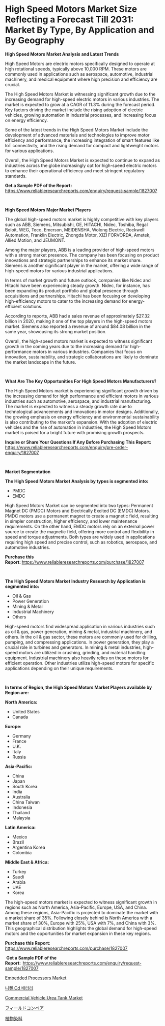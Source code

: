 <p><h1>High Speed Motors Market Size Reflecting a Forecast Till 2031: Market By Type, By Application and By Geography</h1></p><p><strong>High Speed Motors Market Analysis and Latest Trends</strong></p>
<p><p>High Speed Motors are electric motors specifically designed to operate at high rotational speeds, typically above 10,000 RPM. These motors are commonly used in applications such as aerospace, automotive, industrial machinery, and medical equipment where high precision and efficiency are crucial.</p><p>The High Speed Motors Market is witnessing significant growth due to the increasing demand for high-speed electric motors in various industries. The market is expected to grow at a CAGR of 11.3% during the forecast period. Key factors driving the market include the rising adoption of electric vehicles, growing automation in industrial processes, and increasing focus on energy efficiency.</p><p>Some of the latest trends in the High Speed Motors Market include the development of advanced materials and technologies to improve motor efficiency and performance, the increasing integration of smart features like IoT connectivity, and the rising demand for compact and lightweight motors for various applications.</p><p>Overall, the High Speed Motors Market is expected to continue to expand as industries across the globe increasingly opt for high-speed electric motors to enhance their operational efficiency and meet stringent regulatory standards.</p></p>
<p><strong>Get a Sample PDF of the Report:&nbsp;</strong> <a href="https://www.reliableresearchreports.com/enquiry/request-sample/1827007">https://www.reliableresearchreports.com/enquiry/request-sample/1827007</a></p>
<p>&nbsp;</p>
<p><strong>High Speed Motors Major Market Players</strong></p>
<p><p>The global high-speed motors market is highly competitive with key players such as ABB, Siemens, Mitsubishi, GE, HITACHI, Nidec, Toshiba, Regal Beloit, WEG, Teco, Emerson, MEIDENSHA, Wolong Electric, Rockwell Automation, Franklin Electric, Zhongda Motor, XIZI FORVORDA, Ametek, Allied Motion, and JEUMONT.</p><p>Among the major players, ABB is a leading provider of high-speed motors with a strong market presence. The company has been focusing on product innovations and strategic partnerships to enhance its market share. Siemens is another significant player in the market, offering a wide range of high-speed motors for various industrial applications.</p><p>In terms of market growth and future outlook, companies like Nidec and Hitachi have been experiencing steady growth. Nidec, for instance, has been expanding its product portfolio and global presence through acquisitions and partnerships. Hitachi has been focusing on developing high-efficiency motors to cater to the increasing demand for energy-efficient solutions.</p><p>According to reports, ABB had a sales revenue of approximately $27.32 billion in 2020, making it one of the top players in the high-speed motors market. Siemens also reported a revenue of around $84.08 billion in the same year, showcasing its strong market position.</p><p>Overall, the high-speed motors market is expected to witness significant growth in the coming years due to the increasing demand for high-performance motors in various industries. Companies that focus on innovation, sustainability, and strategic collaborations are likely to dominate the market landscape in the future.</p></p>
<p>&nbsp;</p>
<p><strong>What Are The Key Opportunities For High Speed Motors Manufacturers?</strong></p>
<p><p>The High Speed Motors market is experiencing significant growth driven by the increasing demand for high performance and efficient motors in various industries such as automotive, aerospace, and industrial manufacturing. The market is expected to witness a steady growth rate due to technological advancements and innovations in motor designs. Additionally, the growing emphasis on energy efficiency and environmental sustainability is also contributing to the market's expansion. With the adoption of electric vehicles and the rise of automation in industries, the High Speed Motors market is poised for a bright future with promising growth prospects.</p></p>
<p><strong>Inquire or Share Your Questions If Any Before Purchasing This Report:</strong> <a href="https://www.reliableresearchreports.com/enquiry/pre-order-enquiry/1827007">https://www.reliableresearchreports.com/enquiry/pre-order-enquiry/1827007</a></p>
<p>&nbsp;</p>
<p><strong>Market Segmentation</strong></p>
<p><strong>The High Speed Motors Market Analysis by types is segmented into:</strong></p>
<p><ul><li>PMDC</li><li>EMDC</li></ul></p>
<p><p>High Speed Motors Market can be segmented into two types: Permanent Magnet DC (PMDC) Motors and Electrically Excited DC (EMDC) Motors. PMDC motors use a permanent magnet to create a magnetic field, resulting in simpler construction, higher efficiency, and lower maintenance requirements. On the other hand, EMDC motors rely on an external power source to create the magnetic field, offering more control and flexibility in speed and torque adjustments. Both types are widely used in applications requiring high speed and precise control, such as robotics, aerospace, and automotive industries.</p></p>
<p><strong>Purchase this Report:&nbsp;</strong><a href="https://www.reliableresearchreports.com/purchase/1827007">https://www.reliableresearchreports.com/purchase/1827007</a></p>
<p>&nbsp;</p>
<p><strong>The High Speed Motors Market Industry Research by Application is segmented into:</strong></p>
<p><ul><li>Oil & Gas</li><li>Power Generation</li><li>Mining & Metal</li><li>Industrial Machinery</li><li>Others</li></ul></p>
<p><p>High-speed motors find widespread application in various industries such as oil & gas, power generation, mining & metal, industrial machinery, and others. In the oil & gas sector, these motors are commonly used for drilling, pumping, and compressing applications. In power generation, they play a crucial role in turbines and generators. In mining & metal industries, high-speed motors are utilized in crushing, grinding, and material handling equipment. Industrial machinery also heavily relies on these motors for efficient operation. Other industries utilize high-speed motors for specific applications depending on their unique requirements.</p></p>
<p>&nbsp;</p>
<p><strong>In terms of Region, the High Speed Motors Market Players available by Region are:</strong></p>
<p>
    <p> <strong> North America: </strong>
        <ul>
            <li>United States</li>
            <li>Canada</li>
        </ul>
        </p> 
    <p> <strong> Europe: </strong>
        <ul>
            <li>Germany</li>
            <li>France</li>
            <li>U.K.</li>
            <li>Italy</li>
            <li>Russia</li>
        </ul>
        </p> 
    <p> <strong> Asia-Pacific: </strong>
        <ul>
            <li>China</li>
            <li>Japan</li>
            <li>South Korea</li>
            <li>India</li>
            <li>Australia</li>
            <li>China Taiwan</li>
            <li>Indonesia</li>
            <li>Thailand</li>
            <li>Malaysia</li>
        </ul>
        </p> 
    <p> <strong> Latin America: </strong>
        <ul>
            <li>Mexico</li>
            <li>Brazil</li>
            <li>Argentina Korea</li>
            <li>Colombia</li>
        </ul>
        </p> 
    <p> <strong> Middle East & Africa: </strong>
        <ul>
            <li>Turkey</li>
            <li>Saudi</li>
            <li>Arabia</li>
            <li>UAE</li>
            <li>Korea</li>
        </ul>
    </p>
    </p>
<p><p>The high-speed motors market is expected to witness significant growth in regions such as North America, Asia-Pacific, Europe, USA, and China. Among these regions, Asia-Pacific is projected to dominate the market with a market share of 35%. Following closely behind is North America with a market share of 30%, Europe with 25%, USA with 7%, and China with 3%. This geographical distribution highlights the global demand for high-speed motors and the opportunities for market expansion in these key regions.</p></p>
<p><strong>Purchase this Report: </strong><a href="https://www.reliableresearchreports.com/purchase/1827007">https://www.reliableresearchreports.com/purchase/1827007</a></p>
<p>&nbsp;<strong>Get a Sample PDF of the Report:&nbsp;&nbsp;</strong><a href="https://www.reliableresearchreports.com/enquiry/request-sample/1827007">https://www.reliableresearchreports.com/enquiry/request-sample/1827007</a></p>
<p><strong></strong></p>
<p><p><a href="https://github.com/RichRobinson5/Market-Research-Report-List-4/blob/main/embedded-processors-market.md">Embedded Processors Market</a></p><p><a href="https://github.com/GabrielBlanda5656/Market-Research-Report-List-1/blob/main/62017159269.md">니켈 Cd 배터리</a></p><p><a href="https://issuu.com/reportprime-2/docs/commercial-vehicle-urea-tank-market-size-2030.pptx">Commercial Vehicle Urea Tank Market</a></p><p><a href="https://github.com/lrlmopnhwd79300/Market-Research-Report-List-1/blob/main/88756149891.md">フィールドコンベア</a></p><p><a href="https://github.com/EstelWisozk1/Market-Research-Report-List-1/blob/main/66029069892.md">植物染料</a></p></p>
